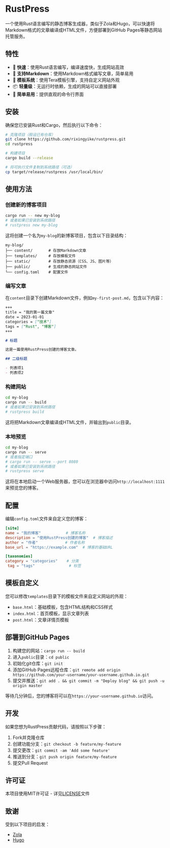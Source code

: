 # RustPress

一个使用Rust语言编写的静态博客生成器，类似于Zola和Hugo，可以快速将Markdown格式的文章编译成HTML文件，方便部署到GitHub Pages等静态网站托管服务。

## 特性

- 🚀 **快速**：使用Rust语言编写，编译速度快，生成网站高效
- 📝 **支持Markdown**：使用Markdown格式编写文章，简单易用
- 🎨 **模板系统**：使用Tera模板引擎，支持自定义网站外观
- 📦 **轻量级**：无运行时依赖，生成的网站可以直接部署
- 🔧 **简单易用**：提供直观的命令行界面

## 安装

确保您已安装Rust和Cargo，然后执行以下命令：

```bash
# 克隆项目（假设已有仓库）
git clone https://github.com/rixingyike/rustpress.git
cd rustpress

# 构建项目
cargo build --release

# 将可执行文件复制到系统路径（可选）
cp target/release/rustpress /usr/local/bin/
```

## 使用方法

### 创建新的博客项目

```bash
cargo run -- new my-blog
# 或者如果已安装到系统路径
# rustpress new my-blog
```

这将创建一个名为`my-blog`的新博客项目，包含以下目录结构：

```
my-blog/
├── content/       # 存放Markdown文章
├── templates/     # 存放模板文件
├── static/        # 存放静态资源（CSS、JS、图片等）
├── public/        # 生成的静态网站文件
└── config.toml    # 配置文件
```

### 编写文章

在`content`目录下创建Markdown文件，例如`my-first-post.md`，包含以下内容：

```markdown
+++
title = "我的第一篇文章"
date = 2023-01-01
categories = ["技术"]
tags = ["Rust", "博客"]
+++

# 标题

这是一篇使用RustPress创建的博客文章。

## 二级标题

- 列表项1
- 列表项2
```

### 构建网站

```bash
cd my-blog
cargo run -- build
# 或者如果已安装到系统路径
# rustpress build
```

这将把Markdown文章编译成HTML文件，并输出到`public`目录。

### 本地预览

```bash
cd my-blog
cargo run -- serve
# 或者指定端口
# cargo run -- serve --port 8080
# 或者如果已安装到系统路径
# rustpress serve
```

这将在本地启动一个Web服务器，您可以在浏览器中访问`http://localhost:1111`来预览您的博客。

## 配置

编辑`config.toml`文件来自定义您的博客：

```toml
[site]
name = "我的博客"           # 博客名称
description = "使用RustPress创建的博客"  # 博客描述
author = "作者"            # 作者名称
base_url = "https://example.com"  # 博客的基础URL

[taxonomies]
category = "categories"    # 分类
 tag = "tags"               # 标签
```

## 模板自定义

您可以修改`templates`目录下的模板文件来自定义网站的外观：

- `base.html`：基础模板，包含HTML结构和CSS样式
- `index.html`：首页模板，显示文章列表
- `post.html`：文章详情页模板

## 部署到GitHub Pages

1. 构建您的网站：`cargo run -- build`
2. 进入`public`目录：`cd public`
3. 初始化git仓库：`git init`
4. 添加GitHub Pages远程仓库：`git remote add origin https://github.com/your-username/your-username.github.io.git`
5. 提交并推送：`git add . && git commit -m "Deploy blog" && git push -u origin master`

等待几分钟后，您的博客将可以在`https://your-username.github.io`访问。

## 开发

如果您想为RustPress贡献代码，请按照以下步骤：

1. Fork并克隆仓库
2. 创建功能分支：`git checkout -b feature/my-feature`
3. 提交更改：`git commit -am 'Add some feature'`
4. 推送到分支：`git push origin feature/my-feature`
5. 提交Pull Request

## 许可证

本项目使用MIT许可证 - 详见[LICENSE](LICENSE)文件

## 致谢

受到以下项目的启发：
- [Zola](https://www.getzola.org/)
- [Hugo](https://gohugo.io/)

